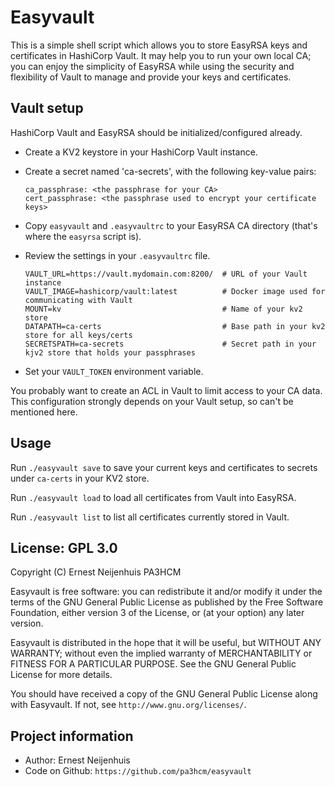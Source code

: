 # Easyvault

This is a simple shell script which allows you to store EasyRSA keys and certificates in HashiCorp Vault. It may help you to run your own local CA; you can enjoy the simplicity of EasyRSA while using the security and flexibility of Vault to manage and provide your keys and certificates.

## Vault setup

HashiCorp Vault and EasyRSA should be initialized/configured already.

* Create a KV2 keystore in your HashiCorp Vault instance.
* Create a secret named 'ca-secrets', with the following key-value pairs:

  ```
  ca_passphrase: <the passphrase for your CA>
  cert_passphrase: <the passphrase used to encrypt your certificate keys>
  ```

* Copy `easyvault` and `.easyvaultrc` to your EasyRSA CA directory (that's where the `easyrsa` script is).
* Review the settings in your `.easyvaultrc` file.

  ```
  VAULT_URL=https://vault.mydomain.com:8200/  # URL of your Vault instance
  VAULT_IMAGE=hashicorp/vault:latest          # Docker image used for communicating with Vault
  MOUNT=kv                                    # Name of your kv2 store
  DATAPATH=ca-certs                           # Base path in your kv2 store for all keys/certs
  SECRETSPATH=ca-secrets                      # Secret path in your kjv2 store that holds your passphrases
  ```

* Set your `VAULT_TOKEN` environment variable.

You probably want to create an ACL in Vault to limit access to your CA data. This configuration strongly depends on your Vault setup, so can't be mentioned here.

## Usage

Run `./easyvault save` to save your current keys and certificates to secrets under `ca-certs` in your KV2 store.

Run `./easyvault load` to load all certificates from Vault into EasyRSA.

Run `./easyvault list` to list all certificates currently stored in Vault.

## License: GPL 3.0

Copyright (C) Ernest Neijenhuis PA3HCM

Easyvault is free software: you can redistribute it and/or modify it under the
terms of the GNU General Public License as published by the Free Software
Foundation, either version 3 of the License, or (at your option) any later
version.

Easyvault is distributed in the hope that it will be useful, but WITHOUT ANY
WARRANTY; without even the implied warranty of MERCHANTABILITY or FITNESS FOR A
PARTICULAR PURPOSE. See the GNU General Public License for more details.

You should have received a copy of the GNU General Public License along with
Easyvault. If not, see `http://www.gnu.org/licenses/`.

## Project information

* Author: Ernest Neijenhuis
* Code on Github: `https://github.com/pa3hcm/easyvault`
